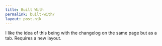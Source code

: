 ```yaml
---
title: Built With
permalink: built-with/
layout: post.njk
---
```


I like the idea of this being with the changelog on the same page but as a tab. Requires a new layout.

